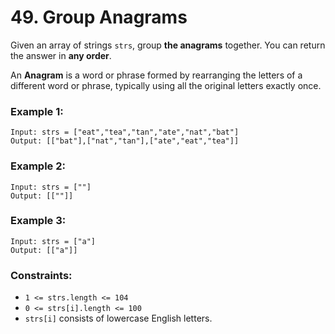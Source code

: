 # 49. Group Anagrams

Given an array of strings `strs`, group **the anagrams** together. You can return the answer in **any order**.

An **Anagram** is a word or phrase formed by rearranging the letters of a different word or phrase, typically using all the original letters exactly once.


### Example 1:

```
Input: strs = ["eat","tea","tan","ate","nat","bat"]
Output: [["bat"],["nat","tan"],["ate","eat","tea"]]
```

### Example 2:

```
Input: strs = [""]
Output: [[""]]
```

### Example 3:

```
Input: strs = ["a"]
Output: [["a"]]
```
 

### Constraints:

- `1 <= strs.length <= 104`
- `0 <= strs[i].length <= 100`
- `strs[i]` consists of lowercase English letters.
